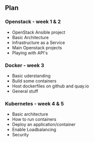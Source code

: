 ## Plan 
### Openstack - week 1 & 2
- OpenStack Ansible project
- Basic Architecture
- Infrastructure as a Service
- Main Openstack projects
- Playing with API's


### Docker - week 3
- Basic uderstanding
- Build some containers
- Host dockerfiles on github and quay.io
- General stuff
   

### Kubernetes - week 4 & 5
- Basic architecture
- How to run containers
- Deploy an application/container 
- Enable Loadbalancing
- Security
   
